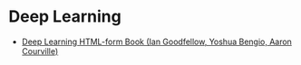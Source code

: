 # Deep Learning
- [Deep Learning HTML-form Book (Ian Goodfellow, Yoshua Bengio, Aaron Courville)](https://www.deeplearningbook.org/)
